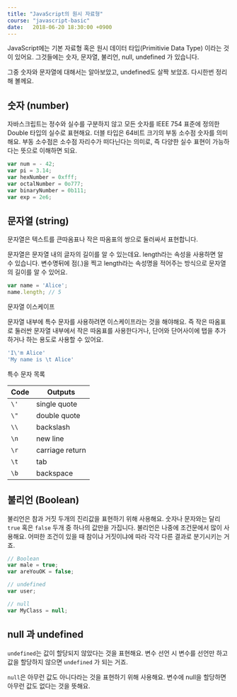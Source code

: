```yaml
---
title: "JavaScript의 원시 자료형"
course: "javascript-basic"
date:   2018-06-20 18:30:00 +0900
---
```




JavaScript에는 기본 자료형 혹은 원시 데이터 타입(Primitivie Data Type) 이라는 것이 있어요. 그것들에는 숫자, 문자열, 불리언, null, undefined 가 있습니다.

그중 숫자와 문자열에 대해서는 알아보았고, undefined도 살짝 보았죠. 다시한번 정리해 볼께요.



## 숫자 (number)

자바스크립트는 정수와 실수를 구분하지 않고 모든 숫자를 IEEE 754 표준에 정의한 Double 타입의 실수로 표현해요. 더블 타입은 64비트 크기의 부동 소수점 숫자를 의미해요. 부동 소수점은 소수점 자리수가 떠다닌다는 의미로, 즉 다양한 실수 표현이 가능하다는 뜻으로 이해하면 되요.

```js
var num = - 42;
var pi = 3.14;
var hexNumber = 0xfff;
var octalNumber = 0o777;
var binaryNumber = 0b111;
var exp = 2e6;
```



## 문자열 (string)

문자열은 텍스트를 큰따옴표나 작은 따옴표의 쌍으로 둘러싸서 표현합니다.

문자열은 문자열 내의 글자의 길이를 알 수 있는데요. length라는 속성을 사용하면 알 수 있습니다. 변수명뒤에 점(.)을 찍고 length라는 속성명을 적어주는 방식으로 문자열의 길이를 알 수 있어요.

```js
var name = 'Alice';
name.length; // 5
```



문자열 이스케이프

문자열 내부에 특수 문자를 사용하려면 이스케이프라는 것을 해야해요. 즉 작은 따옴표로 둘러싼 문자열 내부에서 작은 따옴표를 사용한다거나, 단어와 단어사이에 탭을 추가하거나 하는 용도로 사용할 수 있어요.

```js
'I\'m Alice'
'My name is \t Alice'
```

특수 문자 목록

| Code | Outputs         |
| ---- | --------------- |
| `\'` | single quote    |
| `\"` | double quote    |
| `\\` | backslash       |
| `\n` | new line        |
| `\r` | carriage return |
| `\t` | tab             |
| `\b` | backspace       |



## 불리언 (Boolean)

불리언은 참과 거짓 두개의 진리값을 표현하기 위해 사용해요. 숫자나 문자와는 달리 `true` 혹은 `false` 두개 중 하나의 값만을 가집니다. 불리언은 나중에 조건문에서 많이 사용해요. 어떠한 조건이 있을 때 참이냐 거짓이냐에 따라 각각 다른 결과로 분기시키는 거죠.

```js
// Boolean
var male = true;
var areYouOK = false;

// undefined
var user;

// null
var MyClass = null;
```



## null 과 undefined

`undefined`는 값이 할당되지 않았다는 것을 표현해요. 변수 선언 시 변수를 선언만 하고 값을 할당하지 않으면 `undefined` 가 되는 거죠.

`null`은 아무런 값도 아니다라는 것을 표현하기 위해 사용해요. 변수에 null을 할당하면 아무런 값도 없다는 것을 뜻해요.

